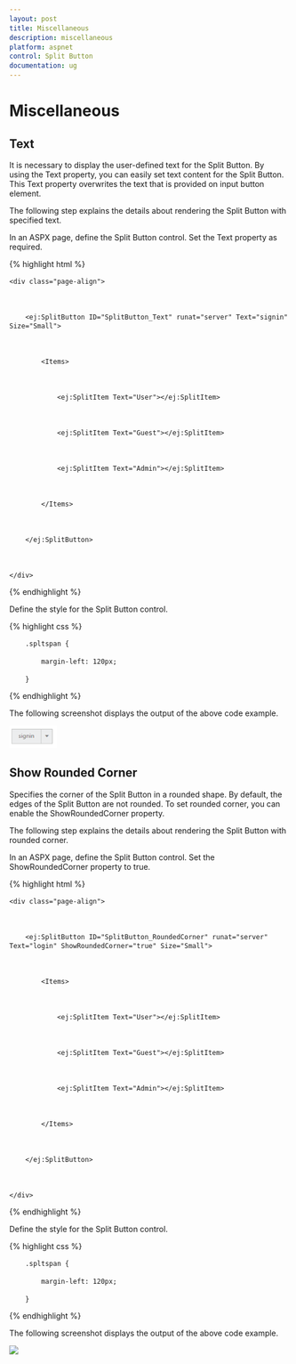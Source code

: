 ```yaml
---
layout: post
title: Miscellaneous
description: miscellaneous
platform: aspnet
control: Split Button
documentation: ug
---
```


# Miscellaneous

## Text

It is necessary to display the user-defined text for the Split Button. By using the Text property, you can easily set text content for the Split Button. This Text property overwrites the text that is provided on input button element.

The following step explains the details about rendering the Split Button with specified text.

In an ASPX page, define the Split Button control. Set the Text property as required.  

{% highlight html %}



    <div class="page-align">



        <ej:SplitButton ID="SplitButton_Text" runat="server" Text="signin" Size="Small">



            <Items>



                <ej:SplitItem Text="User"></ej:SplitItem>



                <ej:SplitItem Text="Guest"></ej:SplitItem>



                <ej:SplitItem Text="Admin"></ej:SplitItem>



            </Items>



        </ej:SplitButton>



    </div>





{% endhighlight %}



Define the style for the Split Button control.

{% highlight css %}



        .spltspan {

            margin-left: 120px;

        }





{% endhighlight %}

The following screenshot displays the output of the above code example.

 ![](Miscellaneous_images/Miscellaneous_img1.png)



## Show Rounded Corner

Specifies the corner of the Split Button in a rounded shape. By default, the edges of the Split Button are not rounded. To set rounded corner, you can enable the ShowRoundedCorner property.

The following step explains the details about rendering the Split Button with rounded corner.

In an ASPX page, define the Split Button control. Set the ShowRoundedCorner property to true.  

{% highlight html %}



    <div class="page-align">



        <ej:SplitButton ID="SplitButton_RoundedCorner" runat="server" Text="login" ShowRoundedCorner="true" Size="Small">



            <Items>



                <ej:SplitItem Text="User"></ej:SplitItem>



                <ej:SplitItem Text="Guest"></ej:SplitItem>



                <ej:SplitItem Text="Admin"></ej:SplitItem>



            </Items>



        </ej:SplitButton>



    </div>



{% endhighlight %}



Define the style for the Split Button control.

{% highlight css %}



        .spltspan {

            margin-left: 120px;

        }





{% endhighlight %}

The following screenshot displays the output of the above code example.

 ![](Miscellaneous_images/Miscellaneous_img2.png) 



